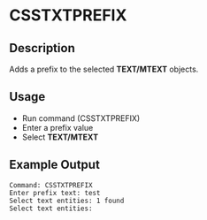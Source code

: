 # CSSTXTPREFIX

## Description

Adds a prefix to the selected **TEXT/MTEXT** objects.

## Usage

* Run command (CSSTXTPREFIX)
* Enter a prefix value
* Select **TEXT/MTEXT**

## Example Output

```
Command: CSSTXTPREFIX
Enter prefix text: test
Select text entities: 1 found
Select text entities:
```
